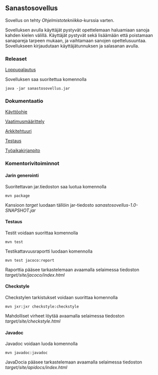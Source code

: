 ## Sanastosovellus

Sovellus on tehty *Ohjelmistotekniikka*-kurssia varten.


Sovelluksen avulla käyttäjät pystyvät opettelemaan haluamiaan sanoja kahden kielen välillä. Käyttäjät pystyvät sekä lisäämään että poistamaan sanapareja tarpeen mukaan, ja vaihtamaan sanojen opettelusuuntaa. Sovellukseen kirjaudutaan käyttäjätunnuksen ja salasanan avulla. 

### Releaset
[Loppupalautus](https://github.com/riinaalisah/sanastosovellus/releases/tag/Loppupalautus)

Sovelluksen saa suoritettua komennolla
```
java -jar sanastosovellus.jar
```



### Dokumentaatio

[Käyttöohje](https://github.com/riinaalisah/ot-harjoitustyo/blob/master/dokumentaatio/kayttoohje.md)

[Vaatimusmäärittely](https://github.com/riinaalisah/ot-harjoitustyo/blob/master/dokumentaatio/vaatimusmaarittely.md)

[Arkkitehtuuri](https://github.com/riinaalisah/ot-harjoitustyo/blob/master/dokumentaatio/arkkitehtuuri.md)

[Testaus](https://github.com/riinaalisah/sanastosovellus/blob/master/dokumentaatio/testaus.md)

[Työaikakirjanpito](https://github.com/riinaalisah/ot-harjoitustyo/blob/master/dokumentaatio/tyoaikakirjanpito.md)


### Komentorivitoiminnot

#### Jarin generointi

Suoritettavan jar.tiedoston saa luotua komennolla
```
mvn package
```

Kansioon *target* luodaan tällöin jar-tiedosto *sanastosovellus-1.0-SNAPSHOT.jar*

#### Testaus

Testit voidaan suorittaa komennolla 
```
mvn test
```

Testikattavuusraportti luodaan komennolla
```
mvn test jacoco:report
```

Raporttia pääsee tarkastelemaan avaamalla selaimessa tiedoston *target/site/jacoco/index.html*

#### Checkstyle
Checkstylen tarkistukset voidaan suorittaa komennolla
```
mvn jxr:jxr checkstyle:checkstyle
```

Mahdolliset virheet löytää avaamalla selaimessa tiedoston *target/site/checkstyle.html*


#### Javadoc
Javadoc voidaan luoda komennolla
```
mvn javadoc:javadoc
```

JavaDocia pääsee tarkastelemaan avaamalla selaimessa tiedoston *target/site/apidocs/index.html*


